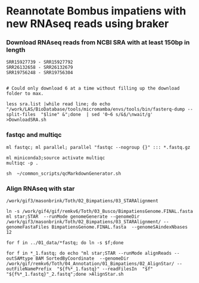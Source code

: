 # Reannotate Bombus impatiens with new RNAseq reads using braker

### Download RNAseq reads from NCBI SRA with at least 150bp in length
```
SRR15927739 - SRR15927792
SRR26132658 - SRR26132679
SRR19756248 - SRR19756304


# Could only download 6 at a time without filling up the download folder to max.   

less sra.list |while read line; do echo "/work/LAS/BioDatabase/tools/micromamba/envs/tools/bin/fasterq-dump --split-files  "$line" &";done  | sed '0~6 s/&$/\nwait/g' >DownloadSRA.sh
```

### fastqc and multiqc 
```
ml fastqc; ml parallel; parallel "fastqc --nogroup {}" ::: *.fastq.gz

ml miniconda3;source activate multiqc
multiqc -p .

sh  ~/common_scripts/qcMarkdownGenerator.sh
```


### Align RNAseq with star
```
/work/gif3/masonbrink/Toth/02_Bimpatiens/03_STARAlignment

ln -s /work/gif4/gif/remkv6/Toth/03_Busco/BimpatiensGenome.FINAL.fasta
ml star;STAR  --runMode genomeGenerate --genomeDir /work/gif3/masonbrink/Toth/02_Bimpatiens/03_STARAlignment/ --genomeFastaFiles BimpatiensGenome.FINAL.fasta  --genomeSAindexNbases 12

for f in ../01_data/*fastq; do ln -s $f;done

for f in *_1.fastq; do echo "ml star;STAR --runMode alignReads --outSAMtype BAM SortedByCoordinate  --genomeDir /work/gif/remkv6/Toth/04_Annotation/01_Bimpatiens/02_AlignStar/ --outFileNamePrefix  "${f%*_1.fastq}" --readFilesIn  "$f" "${f%*_1.fastq}"_2.fastq";done >AlignStar.sh
```
